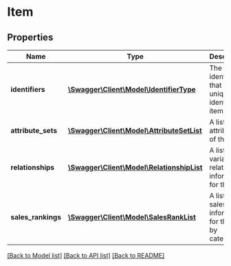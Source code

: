 # Item

## Properties
Name | Type | Description | Notes
------------ | ------------- | ------------- | -------------
**identifiers** | [**\Swagger\Client\Model\IdentifierType**](IdentifierType.md) | The identifiers that uniquely identify the item. | 
**attribute_sets** | [**\Swagger\Client\Model\AttributeSetList**](AttributeSetList.md) | A list of attributes of the item. | [optional] 
**relationships** | [**\Swagger\Client\Model\RelationshipList**](RelationshipList.md) | A list of variation relationship information for the item. | [optional] 
**sales_rankings** | [**\Swagger\Client\Model\SalesRankList**](SalesRankList.md) | A list of sales rank information for the item by category. | [optional] 

[[Back to Model list]](../README.md#documentation-for-models) [[Back to API list]](../README.md#documentation-for-api-endpoints) [[Back to README]](../README.md)


